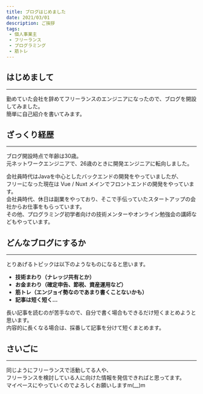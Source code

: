 ```yaml
---
title: ブログはじめました
date: 2021/03/01
description: ご挨拶
tags:
 - 個人事業主
 - フリーランス
 - プログラミング
 - 筋トレ
---
```


## はじめまして
---
勤めていた会社を辞めてフリーランスのエンジニアになったので、ブログを開設してみました。  
簡単に自己紹介を書いてみます。

## ざっくり経歴
---
ブログ開設時点で年齢は30歳。  
元ネットワークエンジニアで、26歳のときに開発エンジニアに転向しました。

会社員時代はJavaを中心としたバックエンドの開発をやっていましたが、  
フリーになった現在は Vue / Nuxt メインでフロントエンドの開発をやっています。  
会社員時代、休日は副業をやっており、そこで手伝っていたスタートアップの会社からお仕事をもらっています。  
その他、プログラミング初学者向けの技術メンターやオンライン勉強会の講師などもやっています。

## どんなブログにするか
---
とりあげるトピックは以下のようなものになると思います。
- **技術まわり（ナレッジ共有とか）**
- **お金まわり（確定申告、節税、資産運用など）**
- **筋トレ（エンジョイ勢なのであまり書くことないかも）**
- **記事は短く短く…**
  
  
長い記事を読むのが苦手なので、自分で書く場合もできるだけ短くまとめようと思います。  
内容的に長くなる場合は、採番して記事を分けて短くまとめます。
## さいごに
---
同じようにフリーランスで活動してる人や、  
フリーランスを検討している人に向けた情報を発信できればと思ってます。  
マイペースにやっていくのでよろしくお願いしますm(__)m
